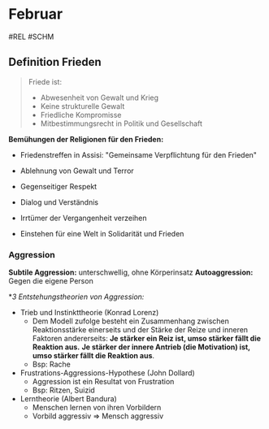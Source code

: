# Februar
#REL #SCHM 



## Definition Frieden

> Friede ist:
> - Abwesenheit von Gewalt und Krieg
> - Keine strukturelle Gewalt
> - Friedliche Kompromisse
> - Mitbestimmungsrecht in Politik und Gesellschaft


**Bemühungen der Religionen für den Frieden:**
- Friedenstreffen in Assisi: "Gemeinsame Verpflichtung für den Frieden"

- Ablehnung von Gewalt und Terror
- Gegenseitiger Respekt
- Dialog und Verständnis 
- Irrtümer der Vergangenheit verzeihen
- Einstehen für eine Welt in Solidarität und Frieden

### Aggression

**Subtile Aggression:** unterschwellig, ohne Körperinsatz
**Autoaggression:** Gegen die eigene Person

**3 Entstehungstheorien von Aggression:*
- Trieb und Instinkttheorie (Konrad Lorenz)
	- Dem Modell zufolge besteht ein Zusammenhang zwischen Reaktionsstärke einerseits und der Stärke der Reize und inneren Faktoren andererseits: **Je stärker ein Reiz ist, umso stärker fällt die Reaktion aus.** **Je stärker der innere Antrieb (die Motivation) ist, umso stärker fällt die Reaktion aus**.
	- Bsp: Rache
- Frustrations-Aggressions-Hypothese (John Dollard)
	- Aggression ist ein Resultat von Frustration
	- Bsp: Ritzen, Suizid
- Lerntheorie (Albert Bandura)
	- Menschen lernen von ihren Vorbildern
	- Vorbild aggressiv => Mensch aggressiv